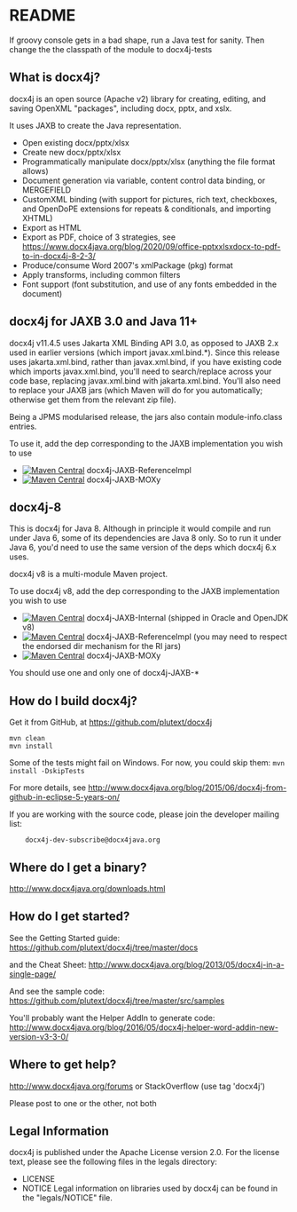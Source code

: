 README
======

If groovy console gets in a bad shape, run a Java test for sanity.
Then change the the classpath of the module to docx4j-tests

What is docx4j?
---------------

docx4j is an open source (Apache v2) library for creating, editing, and saving OpenXML "packages", including docx, pptx, and xslx. 

It uses JAXB to create the Java representation.

- Open existing docx/pptx/xlsx 
- Create new docx/pptx/xlsx 
- Programmatically manipulate docx/pptx/xlsx (anything the file format allows)
- Document generation via variable, content control data binding, or MERGEFIELD
- CustomXML binding (with support for pictures, rich text, checkboxes, and OpenDoPE extensions for repeats & conditionals, and importing XHTML) 
- Export as HTML
- Export as PDF, choice of 3 strategies, see https://www.docx4java.org/blog/2020/09/office-pptxxlsxdocx-to-pdf-to-in-docx4j-8-2-3/ 
- Produce/consume Word 2007's xmlPackage (pkg) format
- Apply transforms, including common filters
- Font support (font substitution, and use of any fonts embedded in the document) 


docx4j for JAXB 3.0 and Java 11+
--------------------------------

docx4j v11.4.5 uses Jakarta XML Binding API 3.0, as opposed to JAXB 2.x used in earlier versions (which import javax.xml.bind.*).  Since this release uses jakarta.xml.bind, rather than javax.xml.bind, if you have existing code which imports javax.xml.bind, you'll need to search/replace across your code base, replacing javax.xml.bind with jakarta.xml.bind. You'll also need to replace your JAXB jars (which Maven will do for you automatically; otherwise get them from the relevant zip file).

Being a JPMS modularised release, the jars also contain module-info.class entries.

To use it, add the dep corresponding to the JAXB implementation you wish to use

* [![Maven Central](https://maven-badges.herokuapp.com/maven-central/org.docx4j/docx4j-JAXB-ReferenceImpl/badge.svg)](https://maven-badges.herokuapp.com/maven-central/org.docx4j/docx4j-JAXB-ReferenceImpl)
 docx4j-JAXB-ReferenceImpl
* [![Maven Central](https://maven-badges.herokuapp.com/maven-central/org.docx4j/docx4j-JAXB-MOXy/badge.svg)](https://maven-badges.herokuapp.com/maven-central/org.docx4j/docx4j-JAXB-MOXy)
 docx4j-JAXB-MOXy
 

docx4j-8
--------

This is docx4j for Java 8. Although in principle it would compile and run under Java 6, some of its
dependencies are Java 8 only.  So to run it under Java 6, you'd need to use the same version of the deps
which docx4j 6.x uses.

docx4j v8 is a multi-module Maven project.

To use docx4j v8, add the dep corresponding to the JAXB implementation you wish to use

* [![Maven Central](https://maven-badges.herokuapp.com/maven-central/org.docx4j/docx4j-JAXB-Internal/badge.svg?gav=true)](https://maven-badges.herokuapp.com/maven-central/org.docx4j/docx4j-JAXB-Internal?gav=true)
 docx4j-JAXB-Internal (shipped in Oracle and OpenJDK v8)
* [![Maven Central](https://maven-badges.herokuapp.com/maven-central/org.docx4j/docx4j-JAXB-ReferenceImpl/badge.svg?gav=true)](https://maven-badges.herokuapp.com/maven-central/org.docx4j/docx4j-JAXB-ReferenceImpl?gav=true)
 docx4j-JAXB-ReferenceImpl (you may need to respect the endorsed dir mechanism for the RI jars)
* [![Maven Central](https://maven-badges.herokuapp.com/maven-central/org.docx4j/docx4j-JAXB-MOXy/badge.svg?gav=true)](https://maven-badges.herokuapp.com/maven-central/org.docx4j/docx4j-JAXB-MOXy?gav=true)
 docx4j-JAXB-MOXy

You should use one and only one of docx4j-JAXB-* 

 
How do I build docx4j?
----------------------

Get it from GitHub, at https://github.com/plutext/docx4j

```
mvn clean
mvn install
```

Some of the tests might fail on Windows.  For now, you could skip them: `mvn install -DskipTests`  

For more details, see http://www.docx4java.org/blog/2015/06/docx4j-from-github-in-eclipse-5-years-on/

If you are working with the source code, please join the developer
mailing list:

        docx4j-dev-subscribe@docx4java.org


Where do I get a binary?
------------------------

http://www.docx4java.org/downloads.html

How do I get started?
------------------

See the Getting Started guide:  https://github.com/plutext/docx4j/tree/master/docs

and the Cheat Sheet:  http://www.docx4java.org/blog/2013/05/docx4j-in-a-single-page/

And see the sample code:  https://github.com/plutext/docx4j/tree/master/src/samples

You'll probably want the Helper AddIn to generate code:  http://www.docx4java.org/blog/2016/05/docx4j-helper-word-addin-new-version-v3-3-0/



Where to get help?
------------------

http://www.docx4java.org/forums or StackOverflow (use tag 'docx4j')

Please post to one or the other, not both


Legal Information
-----------------

docx4j is published under the Apache License version 2.0. For the license
text, please see the following files in the legals directory:
- LICENSE
- NOTICE
Legal information on libraries used by docx4j can be found in the 
"legals/NOTICE" file.

